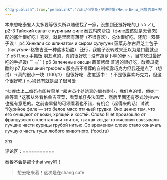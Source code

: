 ```yaml
---
{"dg-publish":true,"permalink":"/xhs/俄罗斯/圣彼得堡/Чичи-Бичи_格鲁吉亚+法餐/","tags":["rednote","圣彼得堡"],"created":"2025-03-17T22:26:06.563+08:00","updated":"2025-03-20T22:46:14.520+08:00"}
---
```


 

本来想吃泰餐人太多要等很久所以随便找了一家，没想到还挺好吃的_(:зゝ∠)_
p2-3 Тайский салат с куриным филе 泰式鸡肉沙拉（филе应该就是无骨肉） 配的酱汁很好吃！喜欢，就是里面有薄荷（不很喜欢），总体很好吃，还配一双筷子诶！
p4 Хинкали со шпинатом и сыром сулугуни 菠菜苏尔古尼芝士包子 （сулугуни-格鲁吉亚一种盐水奶酪） 还行，我脑子没转过来还以为是口蘑就点了
p5 Плов 手抓饭 朋友点的，真的很好吃！没有胡萝卜味的萝卜，目前吃过最好吃的手抓饭( ﻿˶﻿´﹃`˵﻿ )
p6 Запеченые овощи 蔬菜烤盘 普通的很好吃，酸黄瓜挺酸的
p7 Домашний трюфель 服务员不推荐的自制松露巧克力但我还是点了（想试）→真的很小一块（100卢） 但很好吃，甜度适中！！不是很喜欢巧克力，但这个很好吃 ( ꈍᴗꈍ)还有就是盘子很可爱
	
*扫餐垫上二维码有图片菜单
*服务员小姐姐真的很有耐心，我们点的慢，但她一直等着
*这家从外看格鲁吉亚菜，看菜单好多法国菜，然后里面还有泰式沙拉ww也挺有意思的。之前查早餐的可颂看着也不错，有机会（起得来的话）试试
*Кури́ное филе́ — это белое мясо птичьей грудки. Оно ценно тем, что его очищают от кожи, хрящей и костей. Слово fillet произошло от французского «лента» или «нить», так как когда-то мясники связывали лучшие части курицы грубой нитью. Со временем слово стало означать лучшую часть туши любого животного. (food.ru）

[xhs](https://www.xiaohongshu.com/explore/642b301a000000001301758c?xsec_token=AB8Od8OhirSPgH38bWG7t5o79UEK5_NOT2viE0zxA-SFA=&xsec_source=pc_user)

评论区：===========

泰餐不会是那个thai way吧！

> 想去吃来着！这次是在chang cafe